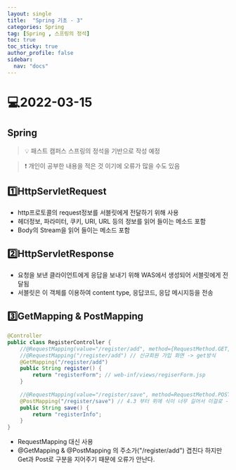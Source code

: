 ```yaml
---
layout: single
title:  "Spring 기초 - 3"
categories: Spring
tag: [Spring , 스프링의 정석]
toc: true
toc_sticky: true
author_profile: false
sidebar:
  nav: "docs"
---
```


# 💻2022-03-15

## Spring  

<!--Quote-->
> 💡 패스트 캠퍼스 스프링의 정석을 기반으로 작성 예정

> ❗ 개인이 공부한 내용을 적은 것 이기에 오류가 많을 수도 있음 


## 1️⃣HttpServletRequest

- http프로토콜의 request정보를 서블릿에게 전달하기 위해 사용
- 헤더정보, 파라미터, 쿠키, URI, URL 등의 정보를 읽어 들이는 메소드 포함
- Body의 Stream을 읽어 들이는 메소드 포함

## 2️⃣HttpServletResponse

- 요청을 보낸 클라이언트에게 응답을 보내기 위해 WAS에서 생성되어 서블릿에게 전달됨
- 서블릿은 이 객체를 이용하여 content type, 응답코드, 응답 메시지등을 전송

## 3️⃣GetMapping & PostMapping

```java
@Controller
public class RegisterController {
	//@RequestMapping(value="/register/add", method={RequestMethod.GET, RequestMethod.POST})
	//@RequestMapping("/register/add") // 신규회원 가입 화면 -> get방식 
	@GetMapping("/register/add")
	public String register() {
		return "registerForm"; // web-inf/views/regiserForm.jsp
	}
	
	//@RequestMapping(value="/register/save", method=RequestMethod.POST) 
	@PostMapping("/register/save") // 4.3 부터 위에 식이 너무 길어서 이걸로 -> post방식 
	public String save() {
		return "registerInfo";
	}
}
```

- RequestMapping 대신 사용
- @GetMapping & @PostMapping 의 주소가("/register/add") 겹친다 하지만 Get과 Post로 구분을 지어주기 때문에 오류가 안난다.
